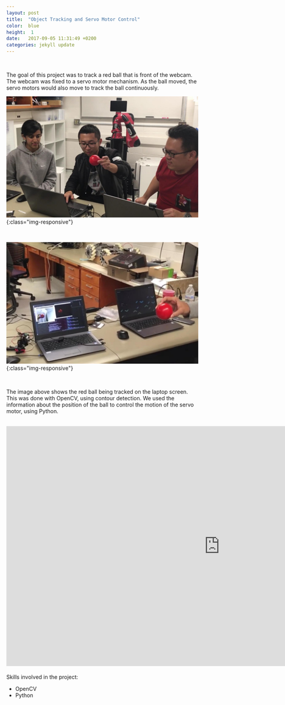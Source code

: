```yaml
---
layout: post
title:  "Object Tracking and Servo Motor Control"
color:  blue
height:  1
date:   2017-09-05 11:31:49 +0200
categories: jekyll update
---
```


<br>

The goal of this project was to track a red ball that is front of the webcam. The webcam was fixed to a servo motor mechanism. As the ball moved, the servo motors would also move to track the ball continuously.
<br>

![hackathon1](/assets/hackathon1.jpg){:class="img-responsive"}

<br> 

![hackathon2](/assets/hackathon2.jpg){:class="img-responsive"}

<br>

The image above shows the red ball being tracked on the laptop screen. This was done with OpenCV, using contour detection. We used the information about the position of the ball to control the motion of the servo motor, using Python. 
<br><br>
<iframe src="https://www.facebook.com/plugins/video.php?href=https%3A%2F%2Fwww.facebook.com%2FNUMSinRobotics%2Fvideos%2F1517050035029534%2F&show_text=0&width=560" width="1120" height="630" style="border:none;overflow:hidden" scrolling="no" frameborder="0" allowTransparency="true" allowFullScreen="true"></iframe>
<br><br>
Skills involved in the project:
<ul>
      <li> OpenCV </li>
      <li> Python </li>
    </ul>
<br>


